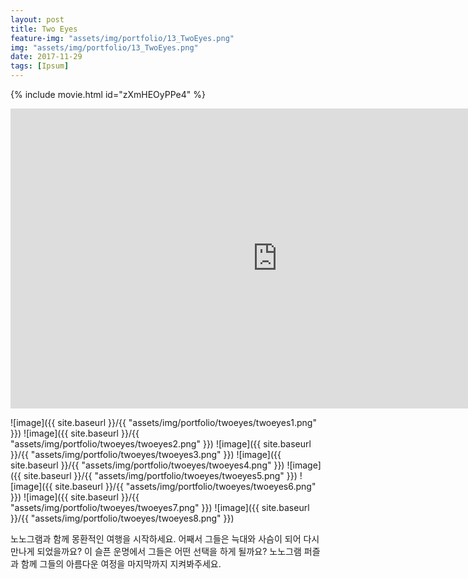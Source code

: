 ```yaml
---
layout: post
title: Two Eyes
feature-img: "assets/img/portfolio/13_TwoEyes.png"
img: "assets/img/portfolio/13_TwoEyes.png"
date: 2017-11-29
tags: [Ipsum]
---
```


{% include movie.html id="zXmHEOyPPe4" %}  

<iframe width="853" height="480" src="https://www.youtube.com/embed/zXmHEOyPPe4" frameborder="0" allow="autoplay; encrypted-media" allowfullscreen></iframe>

![image]({{ site.baseurl }}/{{ "assets/img/portfolio/twoeyes/twoeyes1.png" }}) ![image]({{ site.baseurl }}/{{ "assets/img/portfolio/twoeyes/twoeyes2.png" }}) ![image]({{ site.baseurl }}/{{ "assets/img/portfolio/twoeyes/twoeyes3.png" }}) ![image]({{ site.baseurl }}/{{ "assets/img/portfolio/twoeyes/twoeyes4.png" }}) ![image]({{ site.baseurl }}/{{ "assets/img/portfolio/twoeyes/twoeyes5.png" }}) ![image]({{ site.baseurl }}/{{ "assets/img/portfolio/twoeyes/twoeyes6.png" }}) ![image]({{ site.baseurl }}/{{ "assets/img/portfolio/twoeyes/twoeyes7.png" }}) ![image]({{ site.baseurl }}/{{ "assets/img/portfolio/twoeyes/twoeyes8.png" }})

노노그램과 함께 몽환적인 여행을 시작하세요.
어째서 그들은 늑대와 사슴이 되어 다시 만나게 되었을까요?
이 슬픈 운명에서 그들은 어떤 선택을 하게 될까요?
노노그램 퍼즐과 함께 그들의 아름다운 여정을 마지막까지 지켜봐주세요.
